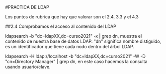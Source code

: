 #PRACTICA DE LDAP

Los puntos de rubrica que hay que valorar son el 2.4, 3.3 y el 4.3

##2.4 Comprobamos el acceso al contenido del LDAP 

ldapsearch -b "dc=ldapXX,dc=curso2021" -x | grep dn, muestra el contenido de nuestra base de datos LDAP. "dn" significa nombre distiguido,
es un identificador que tiene cada nodo dentro del árbol LDAP.


ldapsearch -H ldap://localhost -b "dc=ldapXX,dc=curso2021" -W -D "cn=Directory Manager" | grep dn, en este caso hacemos la consulta usando usuario/clave.
